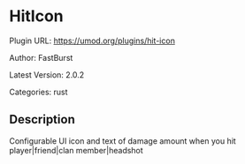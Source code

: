 # HitIcon

Plugin URL: https://umod.org/plugins/hit-icon

Author: FastBurst

Latest Version: 2.0.2

Categories: rust

## Description

Configurable UI icon and text of damage amount when you hit player|friend|clan member|headshot
